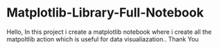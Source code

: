 # Matplotlib-Library-Full-Notebook
Hello, In this project i create a matplotlib notebook where i create all the matpoltlib action which is useful for data visualiazation..
Thank You
